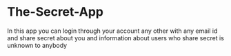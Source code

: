# The-Secret-App
In this app you can login through your account any other with any email id and share secret about you and information about users who share secret is unknown to anybody
